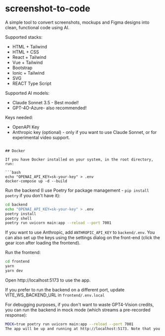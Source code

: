 # screenshot-to-code

A simple tool to convert screenshots, mockups and Figma designs into clean, functional code using AI.

Supported stacks:

- HTML + Tailwind
- HTML + CSS
- React + Tailwind
- Vue + Tailwind
- Bootstrap
- Ionic + Tailwind
- SVG
- REACT Type Script

Supported AI models:

- Claude Sonnet 3.5 - Best model!
- GPT-4O-Azure- also recommended!



Keys needed:
- OpenAPI Key
- Anthropic key (optional) - only if you want to use Claude Sonnet, or for experimental video support.


```

## Docker

If you have Docker installed on your system, in the root directory, run:

```bash
echo "OPENAI_API_KEY=sk-your-key" > .env
docker-compose up -d --build
```
Run the backend (I use Poetry for package management - `pip install poetry` if you don't have it):

```bash
cd backend
echo "OPENAI_API_KEY=sk-your-key" > .env
poetry install
poetry shell
poetry run uvicorn main:app --reload --port 7001
```

If you want to use Anthropic, add `ANTHROPIC_API_KEY` to `backend/.env`. You can also set up the keys using the settings dialog on the front-end (click the gear icon after loading the frontend).

Run the frontend:

```bash
cd frontend
yarn
yarn dev
```

Open http://localhost:5173 to use the app.

If you prefer to run the backend on a different port, update VITE_WS_BACKEND_URL in `frontend/.env.local`

For debugging purposes, if you don't want to waste GPT4-Vision credits, you can run the backend in mock mode (which streams a pre-recorded response):

```bash
MOCK=true poetry run uvicorn main:app --reload --port 7001
The app will be up and running at http://localhost:5173. Note that you can't develop the application with this setup as the file changes won't trigger a rebuild.

